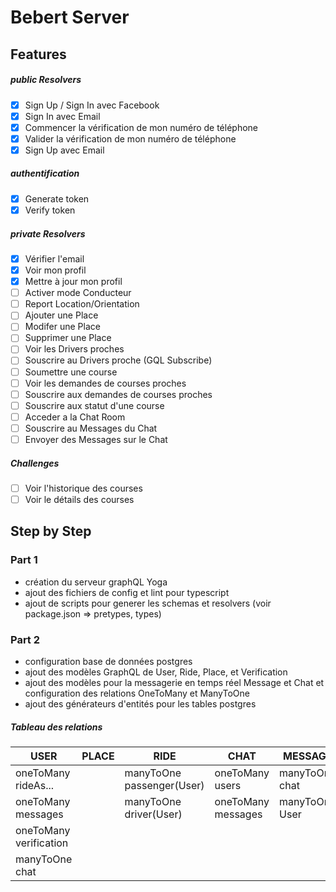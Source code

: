 # Bebert Server

## Features

##### public Resolvers

- [x] Sign Up / Sign In avec Facebook
- [x] Sign In avec Email
- [x] Commencer la vérification de mon numéro de téléphone
- [x] Valider la vérification de mon numéro de téléphone
- [x] Sign Up avec Email

##### authentification

- [x] Generate token
- [x] Verify token

##### private Resolvers

- [x] Vérifier l'email
- [x] Voir mon profil
- [x] Mettre à jour mon profil
- [ ] Activer mode Conducteur
- [ ] Report Location/Orientation
- [ ] Ajouter une Place
- [ ] Modifer une Place
- [ ] Supprimer une Place
- [ ] Voir les Drivers proches
- [ ] Souscrire au Drivers proche (GQL Subscribe)
- [ ] Soumettre une course
- [ ] Voir les demandes de courses proches
- [ ] Souscrire aux demandes de courses proches
- [ ] Souscrire aux statut d'une course
- [ ] Acceder a la Chat Room
- [ ] Souscrire au Messages du Chat
- [ ] Envoyer des Messages sur le Chat

##### Challenges

- [ ] Voir l'historique des courses
- [ ] Voir le détails des courses

## Step by Step

### Part 1

- création du serveur graphQL Yoga
- ajout des fichiers de config et lint pour typescript
- ajout de scripts pour generer les schemas et resolvers (voir package.json => pretypes, types)

### Part 2

- configuration base de données postgres
- ajout des modèles GraphQL de User, Ride, Place, et Verification
- ajout des modèles pour la messagerie en temps réel Message et Chat et configuration des relations
  OneToMany et ManyToOne
- ajout des générateurs d'entités pour les tables postgres

##### Tableau des relations

| USER                   | PLACE | RIDE                      | CHAT               | MESSAGE        | VERIFICATION   |
| ---------------------- | ----- | ------------------------- | ------------------ | -------------- | -------------- |
| oneToMany rideAs...    |       | manyToOne passenger(User) | oneToMany users    | manyToOne chat | manyToOne user |
| oneToMany messages     |       | manyToOne driver(User)    | oneToMany messages | manyToOne User |                |
| oneToMany verification |       |                           |                    |                |                |
| manyToOne chat         |       |                           |                    |                |                |
